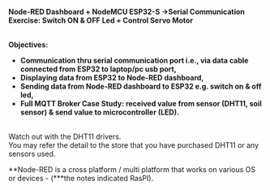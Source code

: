 <b>Node-RED Dashboard + NodeMCU ESP32-S ->Serial Communication Exercise: Switch ON & OFF Led + Control Servo Motor</b><br><br>

<b>Objectives:<br>
- Communication thru serial communication port i.e., via data cable connected from ESP32 to laptop/pc usb port,<br>
- Displaying data from ESP32 to Node-RED dashboard,<br>
- Sending data from Node-RED dashboard to ESP32 e.g. switch on & off led,<br>
- Full MQTT Broker Case Study: received value from sensor (DHT11, soil sensor) & send value to microcontroller (LED).</b><br><br>



Watch out with the DHT11 drivers. <br>
You may refer the detail to the store that you have purchased DHT11 or any sensors used.<br>

 
**Node-RED is a cross platform / multi platform that works on various OS or devices -  (***the notes indicated RasPI).
